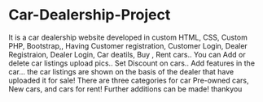 # Car-Dealership-Project
It is a car dealership website developed in custom HTML, CSS, Custom PHP, Bootstrap,,
Having Customer registration, Customer Login, Dealer Registraion, Dealer Login, Car deatils, Buy , Rent cars..
You can Add or delete car listings upload pics..
Set Discount on cars..
Add features in the car... the car listings are shown on the basis of the dealer that have uploaded it for sale!
There are three categories for car Pre-owned cars, New cars, and cars for rent!
Further additions can be made! 
thankyou

